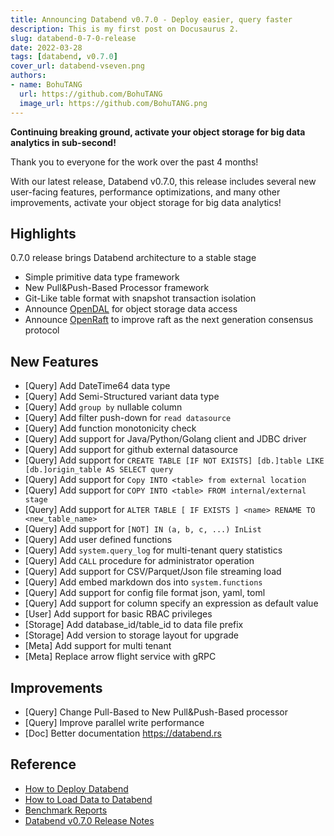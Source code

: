 ```yaml
---
title: Announcing Databend v0.7.0 - Deploy easier, query faster
description: This is my first post on Docusaurus 2.
slug: databend-0-7-0-release
date: 2022-03-28
tags: [databend, v0.7.0]
cover_url: databend-vseven.png
authors:
- name: BohuTANG
  url: https://github.com/BohuTANG
  image_url: https://github.com/BohuTANG.png
---
```


**Continuing breaking ground, activate your object storage for big data analytics in sub-second!**

<!--truncate-->

Thank you to everyone for the work over the past 4 months!

With our latest release, Databend v0.7.0, this release includes several new user-facing features, performance optimizations, and many other improvements, activate your object storage for big data analytics!

## Highlights

0.7.0 release brings Databend architecture to a stable stage

* Simple primitive data type framework
* New Pull&Push-Based Processor framework
* Git-Like table format with snapshot transaction isolation
* Announce [OpenDAL](https://github.com/datafuselabs/opendal) for object storage data access
* Announce [OpenRaft](https://github.com/datafuselabs/openraft) to improve raft as the next generation consensus protocol

## New Features

* [Query]  Add DateTime64 data type
* [Query]  Add Semi-Structured variant data type
* [Query]  Add `group by` nullable column
* [Query]  Add filter push-down for `read datasource`
* [Query]  Add function monotonicity check
* [Query]  Add support for Java/Python/Golang client and JDBC driver
* [Query]  Add support for github external datasource
* [Query]  Add support for `CREATE TABLE [IF NOT EXISTS] [db.]table LIKE [db.]origin_table AS SELECT query`
* [Query]  Add support for `Copy INTO <table> from external location`
* [Query]  Add support for `COPY INTO <table> FROM internal/external stage` 
* [Query]  Add support for `ALTER TABLE [ IF EXISTS ] <name> RENAME TO <new_table_name>`
* [Query]  Add support for `[NOT] IN (a, b, c, ...) InList`
* [Query]  Add user defined functions
* [Query]  Add `system.query_log` for multi-tenant query statistics
* [Query]  Add `CALL` procedure for administrator operation
* [Query]  Add support for CSV/Parquet/Json file streaming load
* [Query]  Add embed markdown dos into `system.functions`
* [Query]  Add support for config file format json, yaml, toml
* [Query]  Add support for column specify an expression as default value
* [User]   Add support for basic RBAC privileges
* [Storage]  Add database_id/table_id to data file prefix
* [Storage]  Add version to storage layout for upgrade
* [Meta]  Add support for multi tenant
* [Meta] Replace arrow flight service with gRPC

## Improvements
* [Query] Change Pull-Based to New Pull&Push-Based processor
* [Query]  Improve parallel write performance
* [Doc] Better documentation https://databend.rs

## Reference

* [How to Deploy Databend](https://databend.rs/doc/deploy)
* [How to Load Data to Databend](https://databend.rs/doc/load-data/load)
* [Benchmark Reports](https://databend.rs/blog/clickbench-databend-top)
* [Databend v0.7.0 Release Notes](https://github.com/datafuselabs/databend/releases/tag/v0.7.0-nightly)
